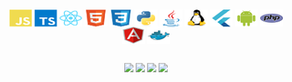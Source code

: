<!--
<div align="center">
	<a href="https://github.com/sancozta">
	<img height="180em" src="https://github-readme-stats.vercel.app/api?username=sancozta&show_icons=true&theme=dracula&include_all_commits=true&count_private=true"/>
	<img height="180em" src="https://github-readme-stats.vercel.app/api/top-langs/?username=sancozta&layout=compact&langs_count=8&theme=dracula"/>
</div>
-->

<div align="center">
	<br>
	<br>
	<img align="center" alt="Javascript" height="30" width="40" src="https://raw.githubusercontent.com/devicons/devicon/master/icons/javascript/javascript-plain.svg">
	<img align="center" alt="TypeScript" height="30" width="40" src="https://raw.githubusercontent.com/devicons/devicon/master/icons/typescript/typescript-plain.svg">
	<img align="center" alt="React" height="30" width="40" src="https://raw.githubusercontent.com/devicons/devicon/master/icons/react/react-original.svg">
	<img align="center" alt="HTML" height="30" width="40" src="https://raw.githubusercontent.com/devicons/devicon/master/icons/html5/html5-original.svg">
	<img align="center" alt="CSS" height="30" width="40" src="https://raw.githubusercontent.com/devicons/devicon/master/icons/css3/css3-original.svg">
	<img align="center" alt="Python" height="30" width="40" src="https://raw.githubusercontent.com/devicons/devicon/master/icons/python/python-original.svg">
	<img align="center" alt="Java" height="30" width="40" src="https://raw.githubusercontent.com/devicons/devicon/master/icons/java/java-original.svg">
	<img align="center" alt="Linux" height="30" width="40" src="https://raw.githubusercontent.com/devicons/devicon/master/icons/linux/linux-original.svg">
	<img align="center" alt="Flutter" height="30" width="40" src="https://raw.githubusercontent.com/devicons/devicon/master/icons/flutter/flutter-original.svg">
	<img align="center" alt="Android" height="30" width="40" src="https://raw.githubusercontent.com/devicons/devicon/master/icons/android/android-original.svg">
	<img align="center" alt="PHP" height="30" width="40" src="https://raw.githubusercontent.com/devicons/devicon/master/icons/php/php-original.svg">
	<img align="center" alt="Angular" height="30" width="40" src="https://raw.githubusercontent.com/devicons/devicon/master/icons/angularjs/angularjs-original.svg">
	<img align="center" alt="Docker" height="30" width="40" src="https://raw.githubusercontent.com/devicons/devicon/master/icons/docker/docker-original.svg">
</div>

<div align="center"> 
	<br>
	<br>
	<a href="https://instagram.com/sancozta" target="_blank"><img src="https://img.shields.io/badge/-Instagram-%23E4405F?style=for-the-badge&logo=instagram&logoColor=white" target="_blank"></a>
	<a href = "mailto:sancozta@gmail.com"><img src="https://img.shields.io/badge/-Gmail-%3Cb371?style=for-the-badge&logo=gmail&logoColor=white" target="_blank"></a>
	<a href="https://www.linkedin.com/in/sancozta" target="_blank"><img src="https://img.shields.io/badge/-LinkedIn-%230077B5?style=for-the-badge&logo=linkedin&logoColor=white" target="_blank"></a> 
	<a href="https://gist.github.com/sancozta" target="_blank"><img src="https://img.shields.io/badge/-Gists-%23000?style=for-the-badge&logo=github&logoColor=white" target="_blank"></a> 
</div>
